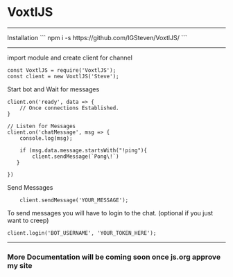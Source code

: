 <h1>VoxtlJS</h1>
<hr>
Installation
```
npm i -s https://github.com/IGSteven/VoxtlJS/
```

<hr>

import module and create client for channel
```
const VoxtlJS = require('VoxtlJS');
const client = new VoxtlJS('Steve');
```

Start bot and Wait for messages
```
client.on('ready', data => {
    // Once connections Established.
}

// Listen for Messages
client.on('chatMessage', msg => {
    console.log(msg);

    if (msg.data.message.startsWith("!ping"){
        client.sendMessage(`Pong\!`)
   }

})
```

Send Messages
```
    client.sendMessage('YOUR_MESSAGE');
```

To send messages you will have to login to the chat. (optional if you just want to creep)
```
client.login('BOT_USERNAME', 'YOUR_TOKEN_HERE');
```

<hr>
<h3>More Documentation will be coming soon once js.org approve my site<h3>

